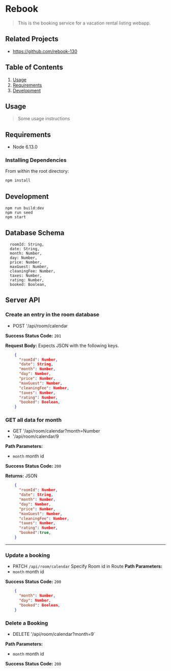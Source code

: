 # Rebook

>This is the booking service for a vacation rental listing webapp.

## Related Projects
  - https://github.com/rebook-130
## Table of Contents

1. [Usage](#Usage)
1. [Requirements](#requirements)
1. [Development](#development)

## Usage

> Some usage instructions

## Requirements

- Node 6.13.0

### Installing Dependencies

From within the root directory:

```sh
npm install
```

## Development
```
npm run build:dev
npm run seed
npm start
```
## Database Schema
```
  roomId: String,
  date: String,
  month: Number,
  day: Number,
  price: Number,
  maxGuest: Number,
  cleaningFee: Number,
  taxes: Number,
  rating: Number,
  booked: Boolean,
```
## Server API

### Create an entry in the room database
  * POST '/api/room/calendar

**Success Status Code:** `201`

**Request Body:** Expects JSON with the following keys.

```json
    {
      "roomId": Number,
      "date": String,
      "month": Number,
      "day": Number,
      "price": Number,
      "maxGuest": Number,
      "cleaningFee": Number,
      "taxes": Number,
      "rating": Number,
      "booked": Boolean,
    }
```


### GET all data for month
  * GET '/api/room/calendar?month=Number
  * '/api/room/calendar/9

**Path Parameters:**
  * `month` month id

**Success Status Code:** `200`

**Returns:** JSON

```json
    {
      "roomId": Number,
      "date": String,
      "month": Number,
      "day": Number,
      "price": Number,
      "maxGuest": Number,
      "cleaningFee": Number,
      "taxes": Number,
      "rating": Number,
      "booked":true,
    }
```

------------------------
### Update a booking
  * PATCH `/api/room/calendar`
Specify Room id in Route
**Path Parameters:**
  * `month` month id

**Success Status Code:** `200`


```json
    {
      "month": Number,
      "day": Number,
      "booked": Boolean,
    }
```

### Delete a Booking
  * DELETE  '/api/room/calendar?month=9`

**Path Parameters:**
  * `month` month id

**Success Status Code:** `200`




